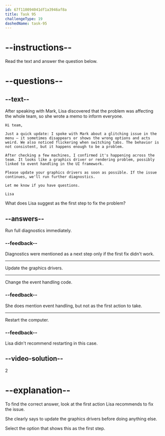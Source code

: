 ```yaml
---
id: 67f110094041df1a3946af8a
title: Task 95
challengeType: 19
dashedName: task-95
---
```


<!-- READING -->

# --instructions--

Read the text and answer the question below.

# --questions--

## --text--

After speaking with Mark, Lisa discovered that the problem was affecting the whole team, so she wrote a memo to inform everyone.

`Hi team,`

`Just a quick update: I spoke with Mark about a glitching issue in the menu — it sometimes disappears or shows the wrong options and acts weird. We also noticed flickering when switching tabs. The behavior is not consistent, but it happens enough to be a problem.`

`After checking a few machines, I confirmed it's happening across the team. It looks like a graphics driver or rendering problem, possibly linked to event handling in the UI framework.`

`Please update your graphics drivers as soon as possible. If the issue continues, we'll run further diagnostics.`

`Let me know if you have questions.`

`Lisa`

What does Lisa suggest as the first step to fix the problem?

## --answers--

Run full diagnostics immediately.

### --feedback--

Diagnostics were mentioned as a next step only if the first fix didn't work.

---

Update the graphics drivers.

---

Change the event handling code.

### --feedback--

She does mention event handling, but not as the first action to take.

---

Restart the computer.

### --feedback--

Lisa didn't recommend restarting in this case.

## --video-solution--

2

# --explanation--

To find the correct answer, look at the first action Lisa recommends to fix the issue.

She clearly says to update the graphics drivers before doing anything else.

Select the option that shows this as the first step.
